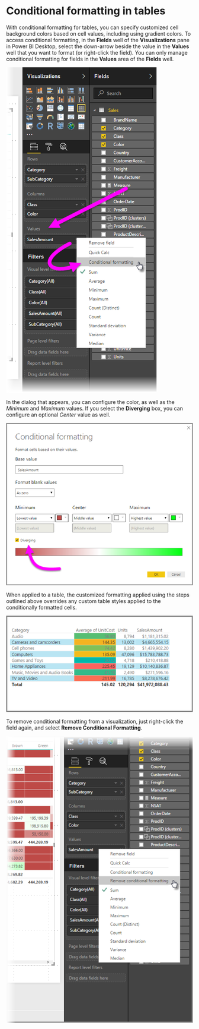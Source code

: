 ﻿<properties
   pageTitle="Conditional table formatting in Power BI Desktop"
   description="Apply customized formatting to tables"
   services="powerbi"
   documentationCenter=""
   authors="davidiseminger"
   manager="erikre"
   backup=""
   editor=""
   tags=""
   qualityFocus="no"
   qualityDate=""/>

<tags
   ms.service="powerbi"
   ms.devlang="NA"
   ms.topic="article"
   ms.tgt_pltfrm="NA"
   ms.workload="powerbi"
   ms.date="09/06/2017"
   ms.author="davidi"/>

# Conditional formatting in tables

With conditional formatting for tables, you can specify customized cell background colors based on cell values, including using gradient colors. To access conditional formatting, in the **Fields** well of the **Visualizations** pane in Power BI Desktop, select the down-arrow beside the value in the **Values** well that you want to format (or right-click the field). You can only manage conditional formatting for fields in the **Values** area of the **Fields** well.

![](media/powerbi-desktop-conditional-table-formatting/table-formatting_1.png)

In the dialog that appears, you can configure the color, as well as the *Minimum* and *Maximum* values. If you select the **Diverging** box, you can configure an optional *Center* value as well.

![](media/powerbi-desktop-conditional-table-formatting/table-formatting_2.png)

When applied to a table, the customized formatting applied using the steps outlined above overrides any custom table styles applied to the conditionally formatted cells.

![](media/powerbi-desktop-conditional-table-formatting/table-formatting_3.png)

To remove conditional formatting from a visualization, just right-click the field again, and select **Remove Conditional Formatting**.

![](media/powerbi-desktop-conditional-table-formatting/table-formatting_4.png)
